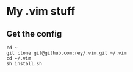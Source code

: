# My .vim stuff

## Get the config

    cd ~
    git clone git@github.com:rey/.vim.git ~/.vim
    cd ~/.vim
    sh install.sh
